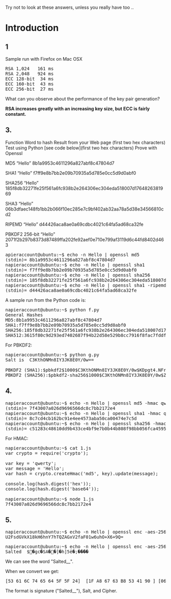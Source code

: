Try not to look at these answers, unless you really have too ..

# Introduction

## 1
Sample run with Firefox on Mac OSX

<pre>
RSA 1,024   161 ms
RSA 2,048   924 ms
ECC 128-bit  34 ms
ECC 160-bit  43 ms
ECC 256-bit  27 ms
</pre>

What can you observe about the performance of the key pair generation?

**RSA increases greatly with an increasing key size, but ECC is fairly constant.**

## 3. 
Function	Word to hash	Result from your Web page (first two hex characters)	Test using Python [see code below](first two hex characters)	Prove with Openssl

MD5	“Hello”	 	 8b1a9953c4611296a827abf8c47804d7	 

SHA1	“Hello”			f7ff9e8b7bb2e09b70935a5d785e0cc5d9d0abf0

SHA256	“Hello”		 185f8db32271fe25f561a6fc938b2e264306ec304eda518007d1764826381969	

SHA3	“Hello”			06b3dfaec148fb1bb2b066f10ec285e7c9bf402ab32aa78a5d38e34566810cd2

RIPEMD	“Hello”			d44426aca8ae0a69cdbc4021c64fa5ad68ca32fe

PBKDF2 256-bit	“Hello”			2071f2b297b8373d87489ffa202fe92aef0e710e799af3119d6c44fd8402d463

<pre>
apieraccount@ubuntu:~$ echo -n Hello | openssl md5
(stdin)= 8b1a9953c4611296a827abf8c47804d7
napieraccount@ubuntu:~$ echo -n Hello | openssl sha1
(stdin)= f7ff9e8b7bb2e09b70935a5d785e0cc5d9d0abf0
napieraccount@ubuntu:~$ echo -n Hello | openssl sha256
(stdin)= 185f8db32271fe25f561a6fc938b2e264306ec304eda518007d1764826381969
napieraccount@ubuntu:~$ echo -n Hello | openssl sha1 -ripemd160
(stdin)= d44426aca8ae0a69cdbc4021c64fa5ad68ca32fe
</pre>

A sample run from the Python code is:
<pre>
napieraccount@ubuntu:~$ python f.py
General Hashes
MD5:8b1a9953c4611296a827abf8c47804d7
SHA1:f7ff9e8b7bb2e09b70935a5d785e0cc5d9d0abf0
SHA256:185f8db32271fe25f561a6fc938b2e264306ec304eda518007d1764826381969
SHA512:3615f80c9d293ed7402687f94b22d58e529b8cc7916f8fac7fddf7fbd5af4cf777d3d795a7a00a16bf7e7f3fb9561ee9baae480da9fe7a18769e71886b03f315
</pre>

For PBKDF2:
<pre>
napieraccount@ubuntu:~$ python g.py
Salt is  C3KthONMn8IY3JK8E0Y/0w==

PBKDF2 (SHA1):$pbkdf2$1000$C3KthONMn8IY3JK8E0Y/0w$KDpgt4.NFrl.WBzjAsWXJ/T0Kgk
PBKDF2 (SHA256):$pbkdf2-sha256$1000$C3KthONMn8IY3JK8E0Y/0w$ZQaitGxMChAxH.aFdG/WMquvQjigz8EIlDB6jUyKa3w
</pre>

## 4.
<pre>
napieraccount@ubuntu:~$ echo -n Hello | openssl md5 -hmac qwerty
(stdin)= 7f43007a026d9696566dc8c7bb2172e4
napieraccount@ubuntu:~$ echo -n Hello | openssl sha1 -hmac qwerty
(stdin)= 8c7cd4cb162bc91e4ee4573aba50ca00474e7c5d
napieraccount@ubuntu:~$ echo -n Hello | openssl sha256 -hmac qwerty
(stdin)= c51283c48610dd9b433ce4bf9e7b0b44b808f98bb056fca45953101b1d8fc973
</pre>

For HMAC:

<pre>
napieraccount@ubuntu:~$ cat 1.js
var crypto = require('crypto');

var key = 'qwerty';
var message = 'Hello';
var hash = crypto.createHmac('md5', key).update(message);

console.log(hash.digest('hex'));
console.log(hash.digest('base64'));

napieraccount@ubuntu:~$ node 1.js
7f43007a026d9696566dc8c7bb2172e4
</pre>

## 5.
<pre>
napieraccount@ubuntu:~$ echo -n Hello | openssl enc -aes-256-cbc  -pass pass:"qwerty" -e -base64 -S 241fa86763b85341 
U2FsdGVkX18kH6hnY7hTQZAGxV2faF01w6uhO+X6+9Q=
</pre>

<pre>
napieraccount@ubuntu:~$ echo -n Hello | openssl enc -aes-256-cbc  -pass pass:"qwerty" -e  -S 241fa86763b85341 
Salted__$�gc�SA��]�h]5ë�;����
</pre>

We can see the word "Salted__".

When we convert we get:
<pre>
[53 61 6C 74 65 64 5F 5F 24]  [1F A8 67 63 B8 53 41 90 ] [06C55D9F685D35C3ABA13BE5FAFBD4]
</pre>
The format is signature ("Salted__"), Salt, and Cipher.



